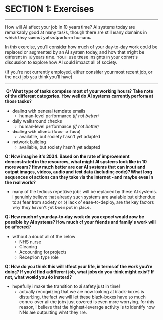 # SECTION 1: Exercises

---
How will AI affect your job in 10 years time?
AI systems today are remarkably good at many tasks, though there are still many domains in which they cannot yet outperform humans.

In this exercise, you'll consider how much of your day-to-day work could be replaced or augmented by an AI system today, and how that might be different in 10 years time. You'll use these insights in your cohort's discussion to explore how AI could impact all of society.

(If you're not currently employed, either consider your most recent job, or the next job you think you'll have)

--- 
​
**Q: What type of tasks comprise most of your working hours? Take note of the different categories. How well do AI systems currently perform at those tasks?**
* dealing with general template emails
    * human-level performance *(if not better)*
* daily walkaround checks
    * human-level performance *(if not better)*
* dealing with clients (face-to-face)
    * available, but society hasn't yet adapted
* network building
    * available, but society hasn't yet adapted

**Q: Now imagine it's 2034. Based on the rate of improvement demonstrated in the resources, what might AI systems look like in 10 more years? How much better are our AI systems that can input and output images, videos, audio and text data (including code)? What long sequences of actions can they take via the internet - and maybe even in the real world?**
* many of the tedious repetitive jobs will be replaced by these AI systems. i genuinly believe that already such systems are avaiable but either due to a) fear from society or b) lack of ease-to-deploy, are the key factors why they haven't yet been put in place.

**Q: How much of your day-to-day work do you expect would now be possible by AI systems? How much of your friends and family's work will be affected?**
* without a doubt all of the below  
    * NHS nurse
    * Cleaning
    * Accounting for projects
    * Reception type role

**Q: How do you think this will affect your life, in terms of the work you're doing? If you'd find a different job, what jobs do you think might exist? If not, what would you do instead?**
* hopefully i make the transition to ai safety just in time! 
    * actually recognizing that we are now looking at black-boxes is disturbing, the fact we will let these black-boxes have so much control over all the jobs just covered is even more worrying. for this reason, i believe that the highest-leverage activity is to identify how NNs are outputting what they are.
